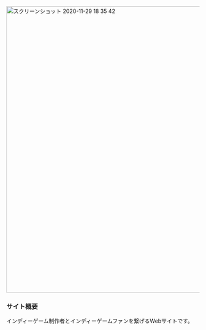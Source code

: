 <img width="747" alt="スクリーンショット 2020-11-29 18 35 42" src="https://user-images.githubusercontent.com/69283772/100538226-c1db4c80-3271-11eb-881b-7a1d12bd7c17.png">

### サイト概要
インディーゲーム制作者とインディーゲームファンを繋げるWebサイトです。
